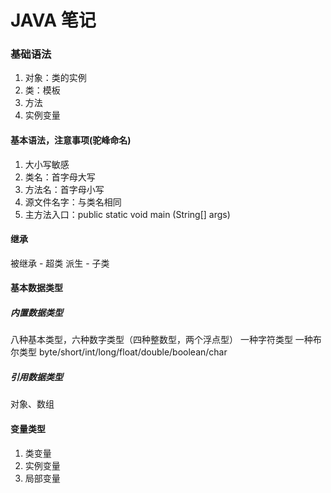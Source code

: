 # JAVA 笔记
### 基础语法
1. 对象：类的实例
2. 类：模板
3. 方法
4. 实例变量

#### 基本语法，注意事项(驼峰命名)
1. 大小写敏感
2. 类名：首字母大写
3. 方法名：首字母小写
4. 源文件名字：与类名相同
5. 主方法入口：public static void main (String[] args)

#### 继承
被继承 - 超类  派生 - 子类

#### 基本数据类型
##### 内置数据类型
 八种基本类型，六种数字类型（四种整数型，两个浮点型） 一种字符类型 一种布尔类型
 byte/short/int/long/float/double/boolean/char
##### 引用数据类型
对象、数组

#### 变量类型
1. 类变量
2. 实例变量
3. 局部变量


